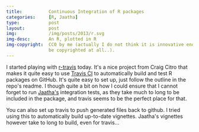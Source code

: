 ```yaml
--- 
title:          Continuous Integration of R packages
categories:     [R, Jaatha]
type:           post
layout:         post
img:            /img/posts/2013/r.svg
img-desc:       An R, plotted in R
img-copyright:  CC0 by me (actually I do not think it is innovative enough to
                be copyrighted at all..).
---
```


I started playing with 
[r-travis](https://github.com/craigcitro/r-travis) today. It's a nice project
from Craig Citro that makes it quite easy to use 
[Travis CI](http://travis-ci.com/) to automatically build and test R packages
on GitHub. It's quite easy to set up, just follow the outline in the repo's
readme. I though quite a bit on how I could ensure that I cannot forget to run
[Jaatha's](https://github.com/paulstaab/jaatha) integration tests, as
they take much to long to be included in the package, and travis seems to be the
perfect place for that. 

You can also set up travis to push generated files back to github. I tried using
this to automatically build up-to-date vignettes. Jaatha's vignettes however
take to long to build, even for travis... 
